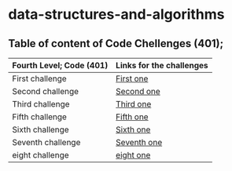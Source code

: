 # data-structures-and-algorithms
## Table of content of Code Chellenges (401);

 | Fourth Level; Code (401) | Links for the challenges | 
 | ----------- | -------------------------------- |
 | First challenge |    [First one](challenge_one)  |
 | Second challenge |    [Second one](challenge_2)  |
 | Third challenge |    [Third one](challenge_3)    |
 | Fifth challenge |    [Fifth one](challenge_linked_list) |
 | Sixth challenge |    [Sixth one](challenge_linked_list.readme.md) |
 | Seventh challenge |    [Seventh one](challenge_valuekth) |
 | eight challenge |    [eight one](challenge_linked_list_zipped) |
